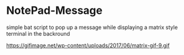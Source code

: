 # NotePad-Message
simple bat script to pop up a message while displaying a matrix style terminal in the backround


https://gifimage.net/wp-content/uploads/2017/06/matrix-gif-9.gif
